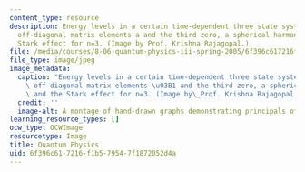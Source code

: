 ```yaml
---
content_type: resource
description: Energy levels in a certain time-dependent three state system with two
  off-diagonal matrix elements a and the third zero, a spherical harmonic, and the
  Stark effect for n=3. (Image by Prof. Krishna Rajagopal.)
file: /media/courses/8-06-quantum-physics-iii-spring-2005/6f396c617216f1b579547f1872052d4a_8-06s05.jpg
file_type: image/jpeg
image_metadata:
  caption: "Energy levels in a certain time-dependent three state system with two\
    \ off-diagonal matrix elements \u03B1 and the third zero, a spherical harmonic,\
    \ and the Stark effect for n=3. (Image by\_Prof. Krishna Rajagopal.)"
  credit: ''
  image-alt: A montage of hand-drawn graphs demonstrating principals of quantum physics.
learning_resource_types: []
ocw_type: OCWImage
resourcetype: Image
title: Quantum Physics
uid: 6f396c61-7216-f1b5-7954-7f1872052d4a
---
```


